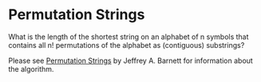 # Permutation Strings

What is the length of the shortest string on an alphabet of n symbols that
contains all n! permutations of the alphabet as (contiguous) substrings?

Please see [Permutation Strings](http://www.notatt.com/permutations.pdf) by
Jeffrey A. Barnett for information about the algorithm.
